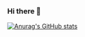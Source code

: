### Hi there 👋
[![Anurag's GitHub stats](https://github-readme-stats.vercel.app/api?username=RaulBSantos)](https://github.com/anuraghazra/github-readme-stats)


<!--
**RaulBSantos/RaulBSantos** is a ✨ _special_ ✨ repository because its `README.md` (this file) appears on your GitHub profile.

Here are some ideas to get you started:

- 🔭 I’m currently working on ...
- 🌱 I’m currently learning ...
- 👯 I’m looking to collaborate on ...
- 🤔 I’m looking for help with ...
- 💬 Ask me about ...
- 📫 How to reach me: ...
- 😄 Pronouns: ...
- ⚡ Fun fact: ...
-->
